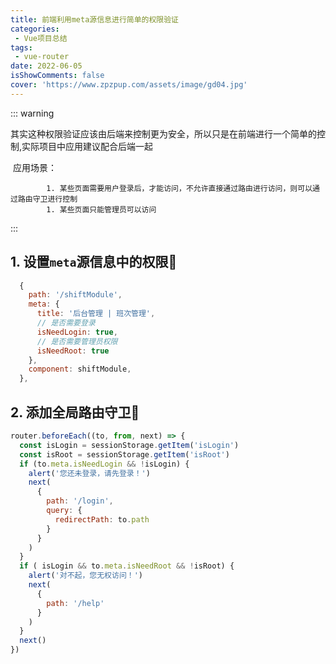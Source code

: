 ```yaml
---
title: 前端利用meta源信息进行简单的权限验证
categories: 
 - Vue项目总结
tags:
 - vue-router
date: 2022-06-05
isShowComments: false
cover: 'https://www.zpzpup.com/assets/image/gd04.jpg'
---
```


::: warning

​	其实这种权限验证应该由后端来控制更为安全，所以只是在前端进行一个简单的控制,实际项目中应用建议配合后端一起

​	应用场景：

			1. 某些页面需要用户登录后，才能访问，不允许直接通过路由进行访问，则可以通过路由守卫进行控制
			1. 某些页面只能管理员可以访问

:::

## 1. 设置`meta`源信息中的权限:pineapple:

```javascript
  {
    path: '/shiftModule',
    meta: {
      title: '后台管理 | 班次管理',
      // 是否需要登录
      isNeedLogin: true,
      // 是否需要管理员权限
      isNeedRoot: true
    },
    component: shiftModule,
  },
```

## 2. 添加全局路由守卫:pineapple:

```javascript
router.beforeEach((to, from, next) => {
  const isLogin = sessionStorage.getItem('isLogin')
  const isRoot = sessionStorage.getItem('isRoot')
  if (to.meta.isNeedLogin && !isLogin) {
    alert('您还未登录，请先登录！')
    next(
      {
        path: '/login',
        query: {
          redirectPath: to.path
        }
      }
    )
  }
  if ( isLogin && to.meta.isNeedRoot && !isRoot) {
    alert('对不起，您无权访问！')
    next(
      {
        path: '/help'
      }
    )
  }
  next()
})
```

